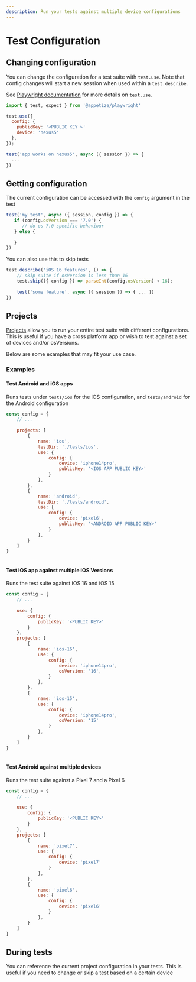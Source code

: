 ```yaml
---
description: Run your tests against multiple device configurations
---
```


# Test Configuration

## Changing configuration

You can change the configuration for a test suite with `test.use`. Note that config changes will start a new session when used within a `test.describe`.

See [Playwright documentation](https://playwright.dev/docs/test-use-options) for more details on `test.use`.

```javascript
import { test, expect } from '@appetize/playwright'

test.use({
  config: {
    publicKey: '<PUBLIC KEY >'
    device: 'nexus5'
  },
});

test('app works on nexus5', async ({ session }) => {
  ...
})
```

## Getting configuration

The current configuration can be accessed with the `config` argument in the test

```javascript
test('my test', async ({ session, config }) => {
   if (config.osVersion === '7.0') {
      // do os 7.0 specific behaviour
   } else {
      
   }
})
```

You can also use this to skip tests

```javascript
test.describe('iOS 16 features', () => {
    // skip suite if osVersion is less than 16
    test.skip(({ config }) => parseInt(config.osVersion) < 16);
    
    test('some feature', async ({ session }) => { ... })
})
```

## Projects

[Projects](https://playwright.dev/docs/test-projects) allow you to run your entire test suite with different configurations. This is useful if you have a cross platform app or wish to test against a set of devices and/or osVersions.

Below are some examples that may fit your use case.

### Examples

#### Test Android and iOS apps

Runs tests under `tests/ios` for the iOS configuration, and `tests/android` for the Android configuration

```javascript
const config = {
    // ... 
    
    projects: [
        {
            name: 'ios',
            testDir: './tests/ios',
            use: {
                config: {
                    device: 'iphone14pro',
                    publicKey: '<IOS APP PUBLIC KEY>'
                }
            },
        },
        {
            name: 'android',
            testDir: './tests/android',
            use: {
                config: {
                    device: 'pixel6',
                    publicKey: '<ANDROID APP PUBLIC KEY>'
                }
            },
        }      
    ]
} 
   
```

#### Test iOS app against multiple iOS Versions

Runs the test suite against iOS 16 and iOS 15

```javascript
const config = {
    // ... 
    
    use: {
        config: {
            publicKey: '<PUBLIC KEY>'
        }
    },
    projects: [
        {
            name: 'ios-16',
            use: {
                config: {
                    device: 'iphone14pro',
                    osVersion: '16',
                }
            },
        },
        {
            name: 'ios-15',
            use: {
                config: {
                    device: 'iphone14pro',
                    osVersion: '15'
                }
            },
        }
    ]
} 
   
```

#### Test Android against multiple devices

Runs the test suite against a Pixel 7 and a Pixel 6

```javascript
const config = {
    // ... 
    
    use: {
        config: {
            publicKey: '<PUBLIC KEY>'
        }
    },
    projects: [
        {
            name: 'pixel7',
            use: {
                config: {
                    device: 'pixel7'
                }
            },
        },
        {
            name: 'pixel6',
            use: {
                config: {
                    device: 'pixel6'
                }
            },
        }
    ]
}
```

## During tests

You can reference the current project configuration in your tests. This is useful if you need to change or skip a test based on a certain device
